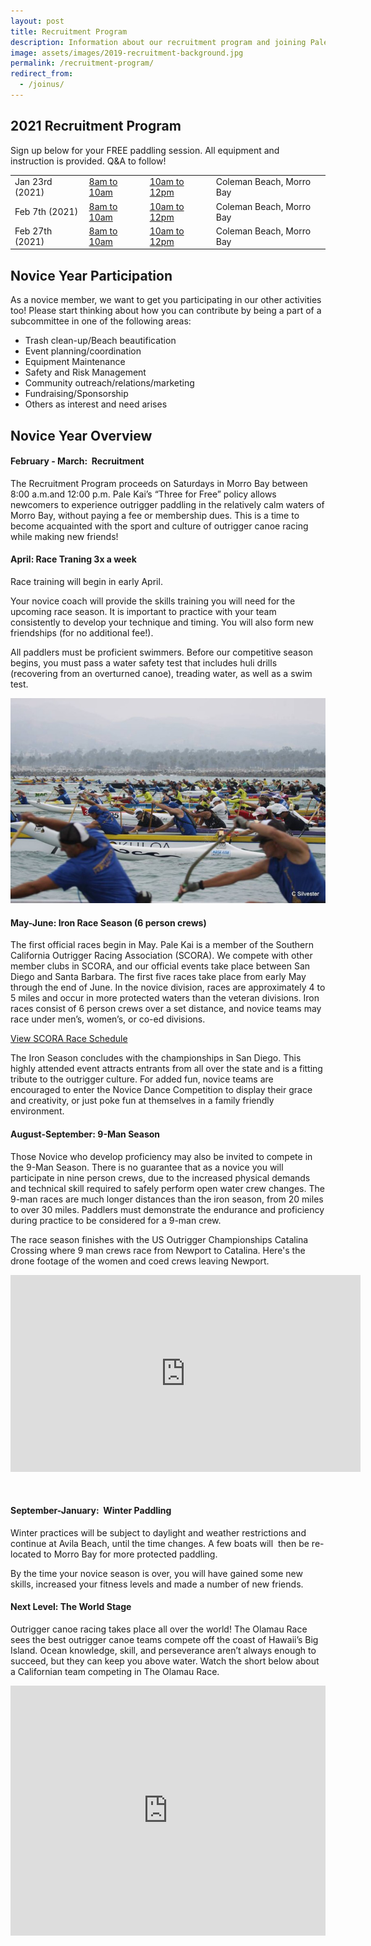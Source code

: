 ```yaml
---
layout: post
title: Recruitment Program
description: Information about our recruitment program and joining Pale Kai Outrigger
image: assets/images/2019-recruitment-background.jpg
permalink: /recruitment-program/
redirect_from:
  - /joinus/
---
```

<h2>2021 Recruitment Program</h2>
<!--
<div class="box">
	<p>The 2020 Recruitment Program has concluded! <strong>The 1st day of Pre Season Novice Pracice is March 8th in Morro Bay</strong>.</p>
	<p>If you didn't make it out to the Recruitment Program this year but still plan on join PKO for 2020 - then register now and make sure to be at our Pre Season Novice Practice!</p>
	<a href="/members/registration/" target="_blank" class="button">Member Registration</a>
</div>
-->
<p>Sign up below for your FREE paddling session. All equipment and instruction is provided. Q&A to follow!</p>

<div class="table-wrapper">
			<table class="alt">
				<tbody>
					<tr>
						<td>Jan 23rd (2021)</td>
						<td><a href="https://www.signupgenius.com/go/409044BAFA82CA2F85-2020">8am to 10am</a></td>
						<td><a href="https://www.signupgenius.com/go/409044BAFA82CA2F85-2020">10am to 12pm</a></td>
						<!--<td>Online Sign ups coming soon!</td>-->
						<td>Coleman Beach, Morro Bay</td>
					</tr>
					<tr>
						<td>Feb 7th (2021)</td>
						<td><a href="https://www.signupgenius.com/go/409044BAFA82CA2F85-2020">8am to 10am</a></td>
						<td><a href="https://www.signupgenius.com/go/409044BAFA82CA2F85-2020">10am to 12pm</a></td>
						<!--<td>Online Sign ups coming soon!</td>-->
						<td>Coleman Beach, Morro Bay</td>
					</tr>
					<tr>
						<td>Feb 27th (2021)</td>
						<td><a href="https://www.signupgenius.com/go/409044BAFA82CA2F85-2020">8am to 10am</a></td>
						<td><a href="https://www.signupgenius.com/go/409044BAFA82CA2F85-2020">10am to 12pm</a></td>
						<!--<td>Online Sign ups coming soon!</td>-->
						<td>Coleman Beach, Morro Bay</td>
					</tr>
				</tbody>
			</table>
</div>

<!--<p>We also have a Facebook event <a href="https://www.facebook.com/events/1041638106015534/">here</a>.</p>-->

<h2>Novice Year Participation</h2>
<p>
As a novice member, we want to get you participating in our other activities too! Please start thinking about how you can contribute by being a part of a subcommittee in one of the following areas:</p>
<ul>
<li>Trash clean-up/Beach beautification</li>
<li>Event planning/coordination</li>
<li>Equipment Maintenance</li>
<li>Safety and Risk Management</li>
<li>Community outreach/relations/marketing</li>
<li>Fundraising/Sponsorship</li>
<li>Others as interest and need arises</li>
</ul>

<!--<hr class="major" />-->

<h2>Novice Year Overview</h2>
<h4>February - March:  Recruitment </h4>

<p>The Recruitment Program proceeds on Saturdays in Morro Bay between 8:00 a.m.and 12:00 p.m. Pale Kai’s “Three for Free” policy allows newcomers to experience outrigger paddling in the relatively calm waters of Morro Bay, without paying a fee or membership dues. This is a time to become acquainted with the sport and culture of outrigger canoe racing while making new friends!</p>

<h4>April: Race Traning 3x a week</h4>
<p>Race training will begin in early April.</p>
<p>
Your novice coach will provide the skills training you will need for the upcoming race season. It is important to practice with your team consistently to develop your technique and timing. You will also form new friendships (for no additional fee!).</p>


<p>All paddlers must be proficient swimmers. Before our competitive season begins, you must pass a water safety test that includes huli drills (recovering from an overturned canoe), treading water, as well as a swim test.</p>

<img src="/assets/images/outrigger-race-1.jpg" class="image right">

<h4>May-June: Iron Race Season (6 person crews)</h4>
<p>
The first official races begin in May.  Pale Kai is a member of the Southern California Outrigger Racing Association (SCORA).  We compete with other member clubs in SCORA, and our official events take place between San Diego and Santa Barbara. The first five races take place from early May through the end of June.  In the novice division, races are approximately 4 to 5 miles and occur in more protected waters than the veteran divisions.   Iron races consist of 6 person crews over a set distance, and novice teams may race under men’s, women’s, or co-ed divisions.
</p>
<a href="http://www.scora.org/race-schedule/" target="_blank" class="button">View SCORA Race Schedule</a>
<p>The Iron Season concludes with the championships in San Diego. This highly attended event attracts entrants from all over the state and is a fitting tribute to the outrigger culture. For added fun, novice teams are encouraged to enter the Novice Dance Competition to display their grace and creativity, or just poke fun at themselves in a family friendly environment.
</p>
<h4>August-September: 9-Man Season</h4>
<p>
Those Novice who develop proficiency may also be invited to compete in the 9-Man Season.  There is no guarantee that as a novice you will participate in nine person crews, due to the increased physical demands and technical skill required to safely perform open water crew changes.  The 9-man races are much longer distances than the iron season, from 20 miles to over 30 miles. Paddlers must demonstrate the endurance and proficiency during practice to be considered for a 9-man crew.
</p>
<p>The race season finishes with the US Outrigger Championships Catalina Crossing where 9 man crews race from Newport to Catalina. Here's the drone footage of the women and coed crews leaving Newport.</p>
<iframe width="560" height="315" src="https://www.youtube.com/embed/a3YqqHw4mbY" frameborder="0" allow="accelerometer; autoplay; encrypted-media; gyroscope; picture-in-picture" allowfullscreen></iframe>
<p>&nbsp;</p>
<h4>September-January:  Winter Paddling</h4>
<p>Winter practices will be subject to daylight and weather restrictions and continue at Avila Beach, until the time changes. A few boats will  then be re-located to Morro Bay for more protected paddling.  
</p>
<p>By the time your novice season is over, you will have gained some new skills, increased your fitness levels and made a number of new friends.
</p>

<h4>Next Level: The World Stage</h4>

<p>Outrigger canoe racing takes place all over the world! The Olamau Race sees the best outrigger canoe teams compete off the coast of Hawaii’s Big Island. Ocean knowledge, skill, and perseverance aren’t always enough to succeed, but they can keep you above water. Watch the short below about a Californian team competing in The Olamau Race.</p>
<iframe width="100%" height="400" src="https://www.youtube.com/embed/u-lGBRTvQzU" frameborder="0" allowfullscreen></iframe>



